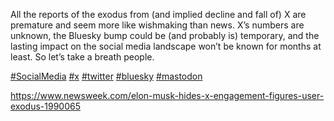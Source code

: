 All the reports of the exodus from (and implied decline and fall of) X are premature and seem more like wishmaking than news. X’s numbers are unknown, the Bluesky bump could be (and probably is) temporary, and the lasting impact on the social media landscape won’t be known for months at least. So let’s take a breath people.

[\#<span>SocialMedia</span>](https://social.lol/tags/SocialMedia) [\#<span>x</span>](https://social.lol/tags/x) [\#<span>twitter</span>](https://social.lol/tags/twitter) [\#<span>bluesky</span>](https://social.lol/tags/bluesky) [\#<span>mastodon</span>](https://social.lol/tags/mastodon)

[<span class="invisible">https://www.</span><span class="ellipsis">newsweek.com/elon-musk-hides-x</span><span class="invisible">-engagement-figures-user-exodus-1990065</span>](https://www.newsweek.com/elon-musk-hides-x-engagement-figures-user-exodus-1990065)